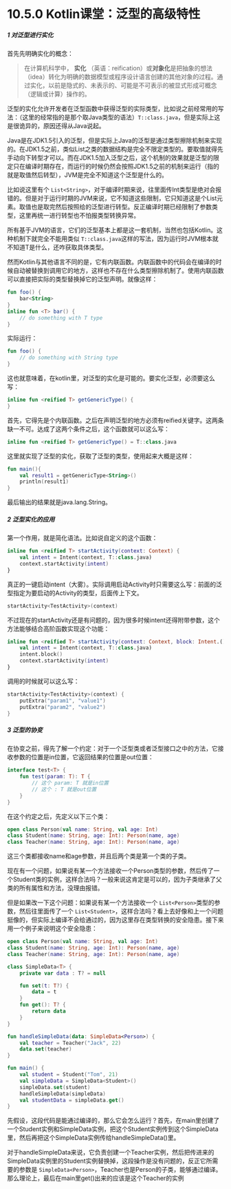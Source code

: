 # 10.5.0 Kotlin课堂：泛型的高级特性

##### 1 对泛型进行实化

首先先明确实化的概念：

> 在计算机科学中， **实化** （英语：reification）或**对象化**是把抽象的想法（idea）转化为明确的数据模型或程序设计语言创建的其他对象的过程。通过实化，以前是隐式的、未表示的、可能是不可表示的被显式形成可概念（逻辑或计算）操作的。

泛型的实化允许开发者在泛型函数中获得泛型的实际类型，比如说之前经常用的写法：（这里的经常指的是那个取Java类型的语法）`T::class.java`，但是实际上这是很诡异的，原因还得从Java说起。

Java是在JDK1.5引入的泛型，但是实际上Java的泛型是通过类型擦除机制来实现的。在JDK1.5之前，类似List之类的数据结构是完全不限定类型的。要取值就得先手动向下转型才可以。而在JDK1.5加入泛型之后，这个机制的效果就是泛型的限定只在编译时期存在，而运行的时候仍然会按照JDK1.5之前的机制来运行（指的就是取值然后转型），JVM是完全不知道这个泛型是什么的。

比如说这里有个 `List<String>`，对于编译时期来说，往里面传Int类型是绝对会报错的。但是对于运行时期的JVM来说，它不知道这些限制，它只知道这是个List元素。取值也是取完然后按照给的泛型进行转型。反正编译时期已经限制了参数类型，这里再统一进行转型也不怕报类型转换异常。

所有基于JVM的语言，它们的泛型基本上都是这一套机制，当然也包括Kotlin。这种机制下就完全不能用类似 `T::class.java`这样的写法，因为运行时JVM根本就不知道T是什么，还咋获取具体类型。

然而Kotlin与其他语言不同的是，它有内联函数。内联函数中的代码会在编译的时候自动被替换到调用它的地方，这样也不存在什么类型擦除机制了。使用内联函数可以直接把实际的类型替换掉它的泛型声明。就像这样：

```kotlin
fun foo() {
	bar<String>
}
inline fun <T> bar() {
	// do something with T type
}
```

实际运行：

```kotlin
fun foo() {
	// do something with String type
}
```

这也就意味着，在kotlin里，对泛型的实化是可能的。要实化泛型，必须要这么写：

```kotlin
inline fun <reified T> getGenericType() {
}
```

首先，它得先是个内联函数。之后在声明泛型的地方必须有reified关键字。这两条缺一不可。达成了这两个条件之后，这个函数就可以这么写：

```kotlin
inline fun <reified T> getGenericType() = T::class.java
```

这里就实现了泛型的实化，获取了泛型的类型，使用起来大概是这样：

```kotlin
fun main(){
    val result1 = getGenericType<String>()
    println(result1)
}
```

最后输出的结果就是java.lang.String。

##### 2 泛型实化的应用

第一个作用，就是简化语法。比如说自定义的这个函数：

```kotlin
inline fun <reified T> startActivity(context: Context) {
    val intent = Intent(context, T::class.java)
    context.startActivity(intent)
}
```

真正的一键启动intent（大雾）。实际调用启动Activity时只需要这么写：前面的泛型指定为要启动的Activity的类型，后面传上下文。

```kotlin
startActivity<TestActivity>(context)
```

不过现在的startActivity还是有问题的，因为很多时候intent还得附带参数，这个方法能够结合高阶函数实现这个功能：

```kotlin
inline fun <reified T> startActivity(context: Context, block: Intent.() -> Unit) {
    val intent = Intent(context, T::class.java)
    intent.block()
    context.startActivity(intent)
}
```

调用的时候就可以这么写：

```kotlin
startActivity<TestActivity>(context) {
	putExtra("param1", "value1")
	putExtra("param2", "value2")
}
```

##### 3 泛型的协变

在协变之前，得先了解一个约定：对于一个泛型类或者泛型接口之中的方法，它接收参数的位置是in位置，它返回结果的位置是out位置：

```kotlin
interface test<T> {
	fun test(param: T): T {
		// 这个 param: T 就是in位置
		// 这个 : T 就是out位置
	}
}
```

在这个约定之后，先定义以下三个类：

```kotlin
open class Person(val name: String, val age: Int)
class Student(name: String, age: Int): Person(name, age)
class Teacher(name: String, age: Int): Person(name, age)
```

这三个类都接收name和age参数，并且后两个类是第一个类的子类。

现在有一个问题，如果说有某一个方法接收一个Person类型的参数，然后传了一个Student类的实例，这样合法吗？一般来说这肯定是可以的，因为子类继承了父类的所有属性和方法，没理由报错。

但是如果改一下这个问题：如果说有某一个方法接收一个 `List<Person>`类型的参数，然后往里面传了一个 `List<Student>`，这样合法吗？看上去好像和上一个问题挺像的，但实际上编译不会给通过的，因为这里存在类型转换的安全隐患。接下来用一个例子来说明这个安全隐患：

```kotlin
open class Person(val name: String, val age: Int)
class Student(name: String, age: Int): Person(name, age)
class Teacher(name: String, age: Int): Person(name, age)

class SimpleData<T> {
    private var data : T? = null

    fun set(t: T?) {
        data = t
    }
    fun get(): T? {
        return data
    }
}

fun handleSimpleData(data: SimpleData<Person>) {
    val teacher = Teacher("Jack", 22)
    data.set(teacher)
}

fun main() {
    val student = Student("Tom", 21)
    val simpleData = SimpleData<Student>()
    simpleData.set(student)
    handleSimpleData(simpleData)
    val studentData = simpleData.get()
}
```

先假设，这段代码是能通过编译的，那么它会怎么运行？首先，在main里创建了一个Student实例和SimpleData实例，把这个Student实例传到这个SimpleData里，然后再把这个SimpleData实例传给handleSimpleData()里。

对于handleSimpleData来说，它负责创建一个Teacher实例，然后把传进来的SimpleData实例里的Student实例替换掉，这段操作是没有问题的，反正它所需要的参数是 `SimpleData<Person>`，Teacher也是Person的子类，能够通过编译。那么理论上，最后在main里get()出来的应该是这个Teacher的实例
